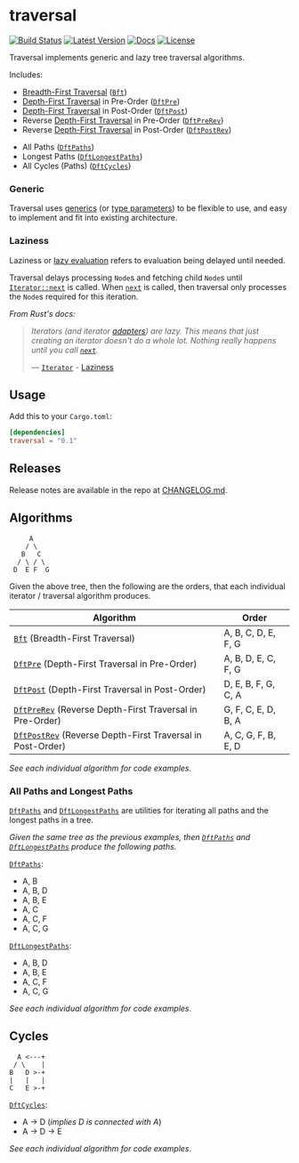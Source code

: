 # traversal

[![Build Status](https://travis-ci.org/vallentin/traversal.svg?branch=master)](https://travis-ci.org/vallentin/traversal)
[![Latest Version](https://img.shields.io/crates/v/traversal.svg)](https://crates.io/crates/traversal)
[![Docs](https://docs.rs/traversal/badge.svg)](https://docs.rs/traversal)
[![License](https://img.shields.io/github/license/vallentin/traversal.svg)](https://github.com/vallentin/traversal)

Traversal implements generic and lazy tree traversal algorithms.

Includes:
- [Breadth-First Traversal] ([`Bft`])
- [Depth-First Traversal] in Pre-Order ([`DftPre`])
- [Depth-First Traversal] in Post-Order ([`DftPost`])
- Reverse [Depth-First Traversal] in Pre-Order ([`DftPreRev`])
- Reverse [Depth-First Traversal] in Post-Order ([`DftPostRev`])
<!---->
- All Paths ([`DftPaths`])
- Longest Paths ([`DftLongestPaths`])
- All Cycles (Paths) ([`DftCycles`])

[Breadth-First Traversal]: https://en.wikipedia.org/wiki/Tree_traversal
[Depth-First Traversal]: https://en.wikipedia.org/wiki/Tree_traversal

### Generic

Traversal uses [generics] (or [type parameters]) to be
flexible to use, and easy to implement and fit into existing
architecture.

[generics]: https://doc.rust-lang.org/rust-by-example/generics.html
[type parameters]: https://doc.rust-lang.org/reference/types/parameters.html

### Laziness

Laziness or [lazy evaluation] refers to evaluation being delayed
until needed.

Traversal delays processing `Node`s and fetching child `Node`s
until [`Iterator::next`][`next`] is called.
When [`next`] is called, then traversal only processes the
`Node`s required for this iteration.

[lazy evaluation]: https://en.wikipedia.org/wiki/Lazy_evaluation

*From Rust's docs:*

> *Iterators (and iterator [adapters]) are lazy. This means that just
> creating an iterator doesn't do a whole lot. Nothing really happens
> until you call [`next`].*
>
> &mdash; [`Iterator`] - [Laziness]

[`Iterator`]: https://doc.rust-lang.org/std/iter/trait.Iterator.html
[`next`]: https://doc.rust-lang.org/std/iter/trait.Iterator.html#tymethod.next

[Laziness]: https://doc.rust-lang.org/std/iter/index.html#laziness
[adapters]: https://doc.rust-lang.org/std/iter/index.html#adapters

## Usage

Add this to your `Cargo.toml`:

```toml
[dependencies]
traversal = "0.1"
```

## Releases

Release notes are available in the repo at [CHANGELOG.md].

[CHANGELOG.md]: CHANGELOG.md

## Algorithms

```text
     A
    / \
   B   C
  / \ / \
 D  E F  G
```

Given the above tree, then the following are the orders,
that each individual iterator / traversal algorithm produces.

| Algorithm | Order |
|-----------|-------|
| [`Bft`]        (Breadth-First Traversal)                     | A, B, C, D, E, F, G |
| [`DftPre`]     (Depth-First Traversal in Pre-Order)          | A, B, D, E, C, F, G |
| [`DftPost`]    (Depth-First Traversal in Post-Order)         | D, E, B, F, G, C, A |
| [`DftPreRev`]  (Reverse Depth-First Traversal in Pre-Order)  | G, F, C, E, D, B, A |
| [`DftPostRev`] (Reverse Depth-First Traversal in Post-Order) | A, C, G, F, B, E, D |

*See each individual algorithm for code examples.*

[`Bft`]: https://docs.rs/traversal/*/traversal/struct.Bft.html
[`DftPre`]: https://docs.rs/traversal/*/traversal/struct.DftPre.html
[`DftPost`]: https://docs.rs/traversal/*/traversal/struct.DftPost.html
[`DftPreRev`]: https://docs.rs/traversal/*/traversal/struct.DftPreRev.html
[`DftPostRev`]: https://docs.rs/traversal/*/traversal/struct.DftPostRev.html

### All Paths and Longest Paths

[`DftPaths`] and [`DftLongestPaths`] are utilities for
iterating all paths and the longest paths in a tree.

*Given the same tree as the previous examples, then
[`DftPaths`] and [`DftLongestPaths`] produce the
following paths.*

[`DftPaths`]:
- A, B
- A, B, D
- A, B, E
- A, C
- A, C, F
- A, C, G

[`DftLongestPaths`]:
- A, B, D
- A, B, E
- A, C, F
- A, C, G

*See each individual algorithm for code examples.*

[`DftPaths`]: https://docs.rs/traversal/*/traversal/struct.DftPaths.html
[`DftLongestPaths`]: https://docs.rs/traversal/*/traversal/struct.DftLongestPaths.html

## Cycles

```text
  A <---+
 / \    |
B   D >-+
|   |   |
C   E >-+
```

[`DftCycles`]:
- A -> D (*implies D is connected with A*)
- A -> D -> E

*See each individual algorithm for code examples.*

[`DftCycles`]: https://docs.rs/traversal/*/traversal/struct.DftCycles.html

